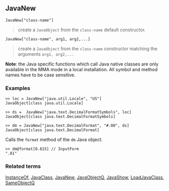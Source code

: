 ## JavaNew

```
JavaNew["class-name"]
```

> create a `JavaObject` from the `class-name` default constructor.

```
JavaNew["class-name", arg1, arg2,...]
```

> create a `JavaObject` from the `class-name` constructor matching the arguments `arg1, arg2,...`

**Note**: the Java specific functions which call Java native classes are only available in the MMA mode in a local installation. All symbol and method names have to be case sensitive.

### Examples

```
>> loc = JavaNew["java.util.Locale", "US"] 
JavaObject[class java.util.Locale]

>> ds =  JavaNew["java.text.DecimalFormatSymbols", loc]
JavaObject[class java.text.DecimalFormatSymbols]

>> dm = JavaNew["java.text.DecimalFormat", "#.00", ds]
JavaObject[class java.text.DecimalFormat]
```

Calls the `format` method of the `dm` Java object.

```
>> dm@format[0.815] // InputForm
".81"
```

### Related terms 
[InstanceOf](InstanceOf.md), [JavaClass](JavaClass.md), [JavaNew](JavaNew.md), [JavaObjectQ](JavaObjectQ.md), [JavaShow](JavaShow.md), [LoadJavaClass](LoadJavaClass.md), [SameObjectQ](SameObjectQ.md)
